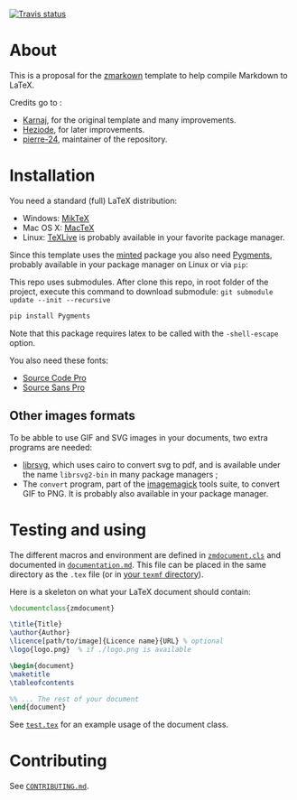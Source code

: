 [![Travis status](https://travis-ci.org/zestedesavoir/latex-template.svg?branch=master)](https://travis-ci.org/zestedesavoir/latex-template#)

# About

This is a proposal for the [zmarkown](https://github.com/zestedesavoir/zmarkdown) template to help compile Markdown to LaTeX.

Credits go to :

+ [Karnaj](https://github.com/Karnaj), for the original template and many improvements.
+ [Heziode](https://github.com/Heziode), for later improvements.
+ [pierre-24](https://github.com/pierre-24), maintainer of the repository.

# Installation

You need a standard (full) LaTeX distribution:

+ Windows: [MikTeX](https://miktex.org/download)
+ Mac OS X: [MacTeX](https://www.tug.org/mactex/mactex-download.html)
+ Linux: [TeXLive](https://tug.org/texlive/) is probably available in your favorite package manager.

Since this template uses the [minted](https://github.com/gpoore/minted/) package you also need [Pygments](http://pygments.org/), probably available in your package manager on Linux or via `pip`:

This repo uses submodules. After clone this repo, in root folder of the project, execute this command to download submodule: `git submodule update --init --recursive`

```bash
pip install Pygments
```

Note that this package requires latex to be called with the `-shell-escape` option.

You also need these fonts:

- [Source Code Pro](https://www.fontsquirrel.com/fonts/source-code-pro)
- [Source Sans Pro](https://www.fontsquirrel.com/fonts/source-sans-pro)

## Other images formats

To be abble to use GIF and SVG images in your documents, two extra programs are needed:

+ [librsvg](https://github.com/GNOME/librsvg), which uses cairo to convert svg to pdf, and is available under the name `librsvg2-bin` in many package managers ; 
+ The `convert` program, part of the [imagemagick](http://www.imagemagick.org/) tools suite, to convert GIF to PNG. It is probably also available in your package manager.

# Testing and using

The different macros and environment are defined in [`zmdocument.cls`](./zmdocument.cls) and documented in [`documentation.md`](./documentation.md).
This file can be placed in the same directory as the `.tex` file (or in [your `texmf` directory](http://www.math.illinois.edu/~ajh/tex/tips-customstyles.html)).

Here is a skeleton on what your LaTeX document should contain:

```latex
\documentclass{zmdocument}

\title{Title}
\author{Author}
\licence[path/to/image]{Licence name}{URL} % optional
\logo{logo.png}  % if ./logo.png is available

\begin{document}
\maketitle
\tableofcontents

%% ... The rest of your document
\end{document}
```

See [`test.tex`](./test.tex) for an example usage of the document class.


# Contributing

See [`CONTRIBUTING.md`](./CONTRIBUTING.md).
